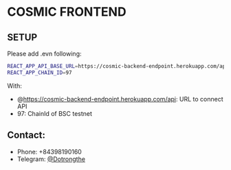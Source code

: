 # COSMIC FRONTEND
 
## SETUP
Please add .evn following:
```sh
REACT_APP_API_BASE_URL=https://cosmic-backend-endpoint.herokuapp.com/api
REACT_APP_CHAIN_ID=97
```
With:
* @https://cosmic-backend-endpoint.herokuapp.com/api: URL to connect API
* 97: ChainId of BSC testnet

## Contact:
* Phone: +84398190160
* Telegram: [@Dotrongthe](https://t.me/Dotrongthe)
